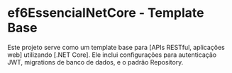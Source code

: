 # ef6EssencialNetCore - Template Base

Este projeto serve como um template base para [APIs RESTful, aplicações web] utilizando [.NET Core]. Ele inclui configurações para autenticação JWT, migrations de banco de dados, e o padrão Repository.
